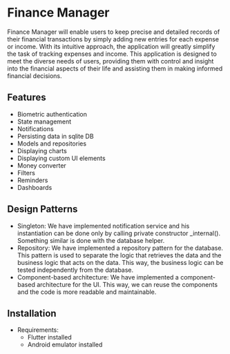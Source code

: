 # Finance Manager

Finance Manager will enable users to keep precise and detailed records of their financial transactions by simply adding new entries for each expense or income. With its intuitive approach, the application will greatly simplify the task of tracking expenses and income. This application is designed to meet the diverse needs of users, providing them with control and insight into the financial aspects of their life and assisting them in making informed financial decisions.

## Features

* Biometric authentication
* State management
* Notifications
* Persisting data in sqlite DB
* Models and repositories
* Displaying charts
* Displaying custom UI elements
* Money converter
* Filters
* Reminders
* Dashboards

## Design Patterns
* Singleton: We have implemented notification service and his instantiation can be done only by calling private constructor _internal(). Something similar is done with the database helper.
* Repository: We have implemented a repository pattern for the database. This pattern is used to separate the logic that retrieves the data and the business logic that acts on the data. This way, the business logic can be tested independently from the database.
* Component-based architecture: We have implemented a component-based architecture for the UI. This way, we can reuse the components and the code is more readable and maintainable.

## Installation
* Requirements:
  * Flutter installed
  * Android emulator installed
